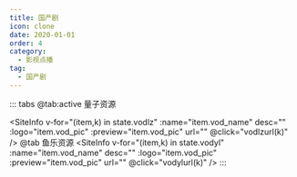 ```yaml
---
title: 国产剧
icon: clone
date: 2020-01-01
order: 4
category:
  - 影视点播
tag:
  - 国产剧
---
```


<ArtPlayer :src="state.src" :config="artConfig(Hls,state.PlayList)" type="Hls"/>

::: tabs
@tab:active 量子资源

<SiteInfo v-for="(item,k) in state.vodlz" :name="item.vod_name" desc="" :logo="item.vod_pic"
:preview="item.vod_pic" url="" @click="vodlzurl(k)" />
@tab 鱼乐资源
<SiteInfo v-for="(item,k) in state.vodyl" :name="item.vod_name" desc="" :logo="item.vod_pic"
:preview="item.vod_pic" url="" @click="vodylurl(k)" />
:::

<script setup lang="ts">
  import { vod } from 'db'
  import { artConfig, Hls } from 'cps/artConst'
  import { useStorage } from '@vueuse/core'
  import { onMounted, nextTick, onDeactivated } from "vue";
  const state = useStorage(
    "vod-gcj",
    {
      src:"",
      vodlz: [],
      vodyl: [],
      PlayList: []
    }
  )

  onMounted(async () => {
    const lzcaiji = await vod.find({ "name": "lzzy-13" })
    const ylzy = await vod.find({ "name": "ylzy-13" })
    state.value.vodlz = lzcaiji.data
    state.value.vodyl = ylzy.data
    vodlzurl(0)
  });
  const vodlzurl = (key) => {
    const { vodlz } = state.value
    state.value.PlayList =vodlz[key].play_list
    state.value.src = vodlz[key].play_list[0].url
  }
  const vodylurl = (key) => {
    const { vodyl } = state.value
    state.value.PlayList =vodyl[key].play_list
    state.value.src = vodyl[key].play_list[0].url
  }
</script>
